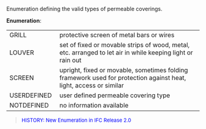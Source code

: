 ﻿Enumeration defining the valid types of permeable coverings.

**Enumeration**:

<table>
		<tr>
		  <td>GRILL&nbsp;</td>
		  <td>protective screen of metal bars or wires</td>
		</tr>
		<tr>
		  <td>LOUVER&nbsp;</td>
		  <td>set of fixed or movable strips of wood, metal, etc. arranged to let
			 air in while keeping light or rain out</td>
		</tr>
		<tr>
		  <td>SCREEN&nbsp;</td>
		  <td>upright, fixed or movable, sometimes folding framework used for
			 protection against heat, light, access or similar</td>
		</tr>
		<tr>
		  <td>USERDEFINED&nbsp;</td>
		  <td>user defined permeable covering type</td>
		</tr>
		<tr>
		  <td>NOTDEFINED&nbsp;</td>
		  <td>no information available</td>
		</tr>
	 </table>

> <font size="-1" color="#0000FF">HISTORY: New Enumeration in IFC
		Release 2.0 </font>